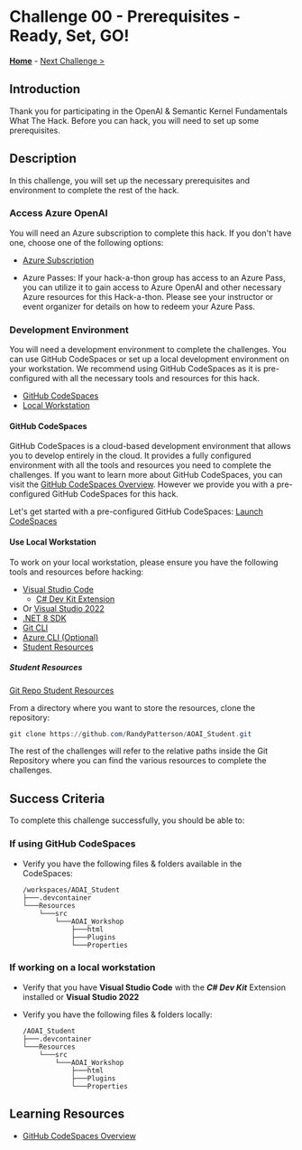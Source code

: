 # Challenge 00 - Prerequisites - Ready, Set, GO!

**[Home](./README.md)** - [Next Challenge >](./Challenge-01.md)

## Introduction

Thank you for participating in the OpenAI & Semantic Kernel Fundamentals What The Hack. Before you can hack, you will need to set up some prerequisites.

## Description

In this challenge, you will set up the necessary prerequisites and environment to complete the rest of the hack.

### Access Azure OpenAI

You will need an Azure subscription to complete this hack. If you don't have one, choose one of the following options:

- [Azure Subscription](https://azure.microsoft.com/en-us/free/)

- Azure Passes: If your hack-a-thon group has access to an Azure Pass, you can utilize it to gain access to Azure OpenAI and other necessary Azure resources for this Hack-a-thon. Please see your instructor or event organizer for details on how to redeem your Azure Pass.

### Development Environment

You will need a development environment to complete the challenges. You can use GitHub CodeSpaces or set up a local development environment on your workstation.  We recommend using GitHub CodeSpaces as it is pre-configured with all the necessary tools and resources for this hack.

- [GitHub CodeSpaces](#github-codespaces)
- [Local Workstation](#use-local-workstation)

#### GitHub CodeSpaces

GitHub CodeSpaces is a cloud-based development environment that allows you to develop entirely in the cloud. It provides a fully configured environment with all the tools and resources you need to complete the challenges. If you want to learn more about GitHub CodeSpaces, you can visit the [GitHub CodeSpaces Overview](https://docs.github.com/en/codespaces/overview). However we provide you with a pre-configured GitHub CodeSpaces for this hack.

Let's get started with a pre-configured GitHub CodeSpaces: [Launch CodeSpaces](https://codespaces.new/RandyPatterson/AOAI_Student)

#### Use Local Workstation

To work on your local workstation, please ensure you have the following tools and resources before hacking:

- [Visual Studio Code](https://code.visualstudio.com/download)
  - [C# Dev Kit Extension](https://marketplace.visualstudio.com/items?itemName=ms-dotnettools.csdevkit)
- Or [Visual Studio 2022](https://visualstudio.microsoft.com/downloads/)
- [.NET 8 SDK](https://dotnet.microsoft.com/download/dotnet/8.0)
- [Git CLI](https://git-scm.com/downloads)
- [Azure CLI (Optional)](https://aka.ms/installazurecli)
- [Student Resources](#student-resources)

##### Student Resources

[Git Repo Student Resources](https://github.com/RandyPatterson/AOAI_Student)

From a directory where you want to store the resources, clone the repository:

```powershell
git clone https://github.com/RandyPatterson/AOAI_Student.git
```

The rest of the challenges will refer to the relative paths inside the Git Repository where you can find the various resources to complete the challenges.

## Success Criteria

To complete this challenge successfully, you should be able to:

### If using GitHub CodeSpaces

- Verify you have the following files & folders available in the CodeSpaces:

  ```text
  /workspaces/AOAI_Student
  ├───.devcontainer
  └───Resources
      └───src
          └───AOAI_Workshop
              ├───html
              ├───Plugins
              └───Properties
  ```

### If working on a local workstation

- Verify that you have **Visual Studio Code** with the ***C# Dev Kit*** Extension installed or **Visual Studio 2022**
- Verify you have the following files & folders locally:

  ```text
  /AOAI_Student
  ├───.devcontainer
  └───Resources
      └───src
          └───AOAI_Workshop
              ├───html
              ├───Plugins
              └───Properties
  ```

## Learning Resources

- [GitHub CodeSpaces Overview](https://docs.github.com/en/codespaces/overview)
